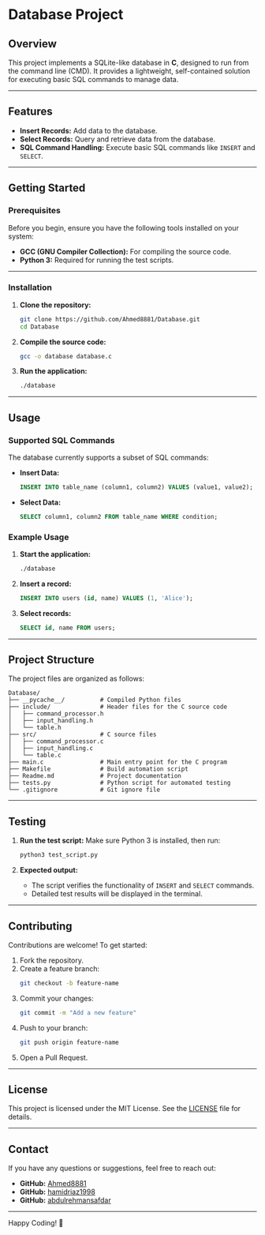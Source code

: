 # Database Project

## Overview
This project implements a SQLite-like database in **C**, designed to run from the command line (CMD). It provides a lightweight, self-contained solution for executing basic SQL commands to manage data.

---

## Features
- **Insert Records:** Add data to the database.
- **Select Records:** Query and retrieve data from the database.
- **SQL Command Handling:** Execute basic SQL commands like `INSERT` and `SELECT`.

---

## Getting Started

### Prerequisites
Before you begin, ensure you have the following tools installed on your system:
- **GCC (GNU Compiler Collection):** For compiling the source code.
- **Python 3:** Required for running the test scripts.

---

### Installation

1. **Clone the repository:**
   ```sh
   git clone https://github.com/Ahmed8881/Database.git
   cd Database
   ```

2. **Compile the source code:**
   ```sh
   gcc -o database database.c
   ```

3. **Run the application:**
   ```sh
   ./database
   ```

---

## Usage

### Supported SQL Commands
The database currently supports a subset of SQL commands:
- **Insert Data:**
  ```sql
  INSERT INTO table_name (column1, column2) VALUES (value1, value2);
  ```
- **Select Data:**
  ```sql
  SELECT column1, column2 FROM table_name WHERE condition;
  ```

### Example Usage
1. **Start the application:**
   ```sh
   ./database
   ```

2. **Insert a record:**
   ```sql
   INSERT INTO users (id, name) VALUES (1, 'Alice');
   ```

3. **Select records:**
   ```sql
   SELECT id, name FROM users;
   ```

---

## Project Structure
The project files are organized as follows:
```
Database/
├── __pycache__/          # Compiled Python files
├── include/              # Header files for the C source code
│   ├── command_processor.h
│   ├── input_handling.h
│   └── table.h
├── src/                  # C source files
│   ├── command_processor.c
│   ├── input_handling.c
│   └── table.c
├── main.c                # Main entry point for the C program
├── Makefile              # Build automation script
├── Readme.md             # Project documentation
├── tests.py              # Python script for automated testing
└── .gitignore            # Git ignore file

```

---

## Testing

1. **Run the test script:**
   Make sure Python 3 is installed, then run:
   ```sh
   python3 test_script.py
   ```

2. **Expected output:**
   - The script verifies the functionality of `INSERT` and `SELECT` commands.
   - Detailed test results will be displayed in the terminal.

---

## Contributing

Contributions are welcome! To get started:

1. Fork the repository.
2. Create a feature branch:
   ```sh
   git checkout -b feature-name
   ```
3. Commit your changes:
   ```sh
   git commit -m "Add a new feature"
   ```
4. Push to your branch:
   ```sh
   git push origin feature-name
   ```
5. Open a Pull Request.

---

## License

This project is licensed under the MIT License. See the [LICENSE](LICENSE) file for details.

---

## Contact

If you have any questions or suggestions, feel free to reach out:
- **GitHub:** [Ahmed8881](https://github.com/Ahmed8881)
- **GitHub:** [hamidriaz1998](https://github.com/hamidriaz1998)
- **GitHub:** [abdulrehmansafdar](https://github.com/abdulrehmansafdar)

---

Happy Coding! 🚀